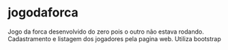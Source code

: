 # jogodaforca

Jogo da forca desenvolvido do zero pois o outro não estava rodando.
Cadastramento e listagem dos jogadores pela pagina web. Utiliza bootstrap